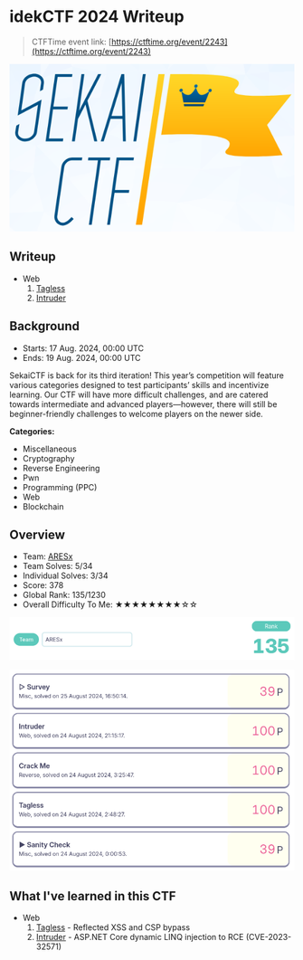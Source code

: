 # idekCTF 2024 Writeup

> CTFTime event link: [https://ctftime.org/event/2243](https://ctftime.org/event/2243)

![](https://raw.githubusercontent.com/siunam321/CTF-Writeups/main/SekaiCTF-2024/images/banner.png)

## Writeup

- Web
    1. [Tagless](https://siunam321.github.io/ctf/SekaiCTF-2024/Web/Tagless/)
    2. [Intruder](https://siunam321.github.io/ctf/SekaiCTF-2024/Web/Intruder/)

## Background

- Starts: 17 Aug. 2024, 00:00 UTC
- Ends: 19 Aug. 2024, 00:00 UTC

SekaiCTF is back for its third iteration! This year’s competition will feature various categories designed to test participants’ skills and incentivize learning. Our CTF will have more difficult challenges, and are catered towards intermediate and advanced players—however, there will still be beginner-friendly challenges to welcome players on the newer side.

**Categories:**

- Miscellaneous
- Cryptography
- Reverse Engineering
- Pwn
- Programming (PPC)
- Web
- Blockchain

## Overview

- Team: [ARESx](https://ctftime.org/team/128734)
- Team Solves: 5/34
- Individual Solves: 3/34
- Score: 378
- Global Rank: 135/1230
- Overall Difficulty To Me: ★★★★★★★★☆☆

![](https://raw.githubusercontent.com/siunam321/CTF-Writeups/main/SekaiCTF-2024/images/score.png)

![](https://raw.githubusercontent.com/siunam321/CTF-Writeups/main/SekaiCTF-2024/images/solves.png)

## What I've learned in this CTF

- Web
    1. [Tagless](https://siunam321.github.io/ctf/SekaiCTF-2024/Web/Tagless/) - Reflected XSS and CSP bypass
    2. [Intruder](https://siunam321.github.io/ctf/SekaiCTF-2024/Web/Intruder/) - ASP.NET Core dynamic LINQ injection to RCE (CVE-2023-32571)